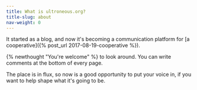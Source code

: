 ```yaml
---
title: What is ultroneous.org?
title-slug: about
nav-weight: 0
---
```


It started as a blog, and now it's becoming a communication platform for [a cooperative]({% post_url 2017-08-19-cooperative %}).

{% newthought "You're welcome" %} to look around. You can write comments at the bottom of every page.

The place is in flux, so now is a good opportunity to put your voice in, if you want to help shape what it's going to be.
